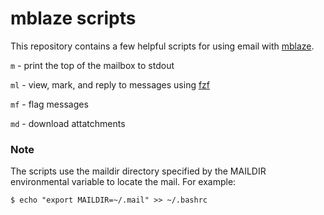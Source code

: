 # mblaze scripts

This repository contains a few helpful scripts for using email with [mblaze](https://github.com/leahneukirchen/mblaze).

`m` - print the top of the mailbox to stdout

`ml` - view, mark, and reply to messages using [fzf](https://github.com/junegunn/fzf)

`mf` - flag messages

`md` - download attatchments

### Note
The scripts use the maildir directory specified by the MAILDIR environmental variable to locate the mail. For example:

`$ echo "export MAILDIR=~/.mail" >> ~/.bashrc`


